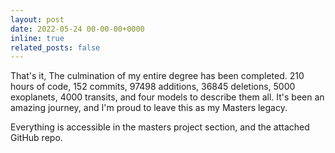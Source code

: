 ```yaml
---
layout: post
date: 2022-05-24 00-00-00+0000
inline: true
related_posts: false
---
```


That's it, The culmination of my entire degree has been completed. 210 hours of code, 152 commits, 97498 additions, 36845 deletions, 5000 exoplanets, 4000 transits, and four models to describe them all. It's been an amazing journey, and I'm proud to leave this as my Masters legacy.

Everything is accessible in the masters project section, and the attached GitHub repo.